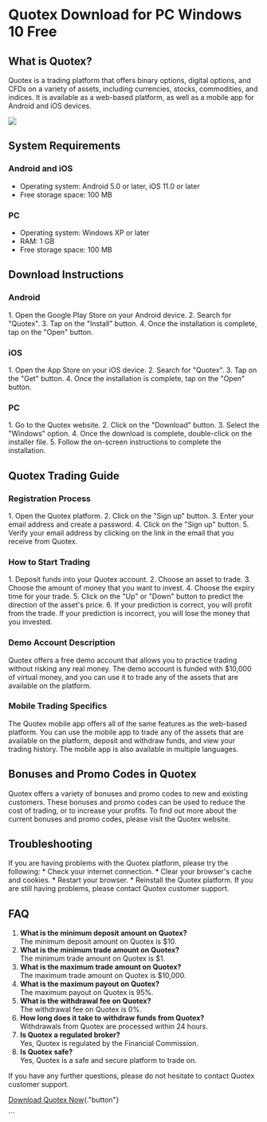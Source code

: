 # Quotex Download for PC Windows 10 Free

## What is Quotex?

Quotex is a trading platform that offers binary options, digital
options, and CFDs on a variety of assets, including currencies, stocks,
commodities, and indices. It is available as a web-based platform, as
well as a mobile app for Android and iOS devices.

[![](https://static.quotex.io/files/10_en/300_250.jpg)](https://traff.sbs/brokerqxlid)

## System Requirements

### Android and iOS

-   Operating system: Android 5.0 or later, iOS 11.0 or later
-   Free storage space: 100 MB

### PC

-   Operating system: Windows XP or later
-   RAM: 1 GB
-   Free storage space: 100 MB

## Download Instructions

### Android

1\. Open the Google Play Store on your Android device. 2. Search for
"Quotex". 3. Tap on the "Install" button. 4. Once the
installation is complete, tap on the "Open" button.

### iOS

1\. Open the App Store on your iOS device. 2. Search for "Quotex".
3. Tap on the "Get" button. 4. Once the installation is complete,
tap on the "Open" button.

### PC

1\. Go to the Quotex website. 2. Click on the "Download" button.
3. Select the "Windows" option. 4. Once the download is complete,
double-click on the installer file. 5. Follow the on-screen instructions
to complete the installation.

## Quotex Trading Guide

### Registration Process

1\. Open the Quotex platform. 2. Click on the "Sign up" button. 3.
Enter your email address and create a password. 4. Click on the "Sign
up" button. 5. Verify your email address by clicking on the link in
the email that you receive from Quotex.

### How to Start Trading

1\. Deposit funds into your Quotex account. 2. Choose an asset to trade.
3. Choose the amount of money that you want to invest. 4. Choose the
expiry time for your trade. 5. Click on the "Up" or "Down"
button to predict the direction of the asset\'s price. 6. If your
prediction is correct, you will profit from the trade. If your
prediction is incorrect, you will lose the money that you invested.

### Demo Account Description

Quotex offers a free demo account that allows you to practice trading
without risking any real money. The demo account is funded with \$10,000
of virtual money, and you can use it to trade any of the assets that are
available on the platform.

### Mobile Trading Specifics

The Quotex mobile app offers all of the same features as the web-based
platform. You can use the mobile app to trade any of the assets that are
available on the platform, deposit and withdraw funds, and view your
trading history. The mobile app is also available in multiple languages.

## Bonuses and Promo Codes in Quotex

Quotex offers a variety of bonuses and promo codes to new and existing
customers. These bonuses and promo codes can be used to reduce the cost
of trading, or to increase your profits. To find out more about the
current bonuses and promo codes, please visit the Quotex website.

## Troubleshooting

If you are having problems with the Quotex platform, please try the
following: \* Check your internet connection. \* Clear your browser\'s
cache and cookies. \* Restart your browser. \* Reinstall the Quotex
platform. If you are still having problems, please contact Quotex
customer support.

## FAQ

1.  **What is the minimum deposit amount on Quotex?**\
    The minimum deposit amount on Quotex is \$10.
2.  **What is the minimum trade amount on Quotex?**\
    The minimum trade amount on Quotex is \$1.
3.  **What is the maximum trade amount on Quotex?**\
    The maximum trade amount on Quotex is \$10,000.
4.  **What is the maximum payout on Quotex?**\
    The maximum payout on Quotex is 95%.
5.  **What is the withdrawal fee on Quotex?**\
    The withdrawal fee on Quotex is 0%.
6.  **How long does it take to withdraw funds from Quotex?**\
    Withdrawals from Quotex are processed within 24 hours.
7.  **Is Quotex a regulated broker?**\
    Yes, Quotex is regulated by the Financial Commission.
8.  **Is Quotex safe?**\
    Yes, Quotex is a safe and secure platform to trade on.

If you have any further questions, please do not hesitate to contact
Quotex customer support.

[Download Quotex
Now](\%22https://traff.sbs/quotexonelink\%22){."button"}

\`\`\`

